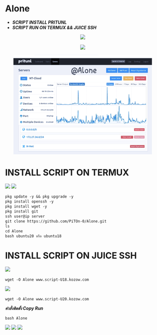 # Alone
- ***SCRIPT INSTALL PRITUNL***
- ***SCRIPT RUN ON TERMUX && JUICE SSH***
  
<p align="center">
<img src="https://readme-typing-svg.herokuapp.com?color=%0A360E&center=true&vCenter=true&lines=Script+Install+Pritunl+BY+Alone" />
</p>

<p align="center">
<img height=21 src="https://komarev.com/ghpvc/?username=PiTOn-0">
</p>

<p align='center'><a href><img src="https://raw.githubusercontent.com/PiTOn-0/PiTOn-0/main/IMG_20230923_090636.jpg?r=82s" width="450"/></a></p>

# INSTALL SCRIPT ON TERMUX

<p align="left"> <img src="https://img.shields.io/static/v1?style=for-the-badge&logo=ubuntu&label=Ubuntu%2018&message=18.04 LTS&color=%173e16"> <img src="https://img.shields.io/static/v1?style=for-the-badge&logo=ubuntu&label=Ubuntu%2020&message=20.04 LTS&color=%173e16"></p>

```
pkg update -y && pkg upgrade -y
pkg install openssh -y
pkg install wget -y
pkg install git
ssh user@ip server
git clone https://github.com/PiTOn-0/Alone.git
ls
cd Alone
bash ubuntu20 หรือ ubuntu18
```
# INSTALL SCRIPT ON JUICE SSH
<p align="left"> <img src="https://img.shields.io/static/v1?style=for-the-badge&logo=ubuntu&label=Ubuntu%2018&message=18.04 LTS&color=%173e16">
  
```
wget -O Alone www.script-U18.kozow.com
```
<img src="https://img.shields.io/static/v1?style=for-the-badge&logo=ubuntu&label=Ubuntu%2020&message=20.04 LTS&color=%173e16"></p>
```
wget -O Alone www.script-U20.kozow.com
```
***คำสั่งติดตั้ง Copy Run***
```
bash Alone
```
<a href="https://youtu.be/oL20xv-2a6g"><img src="https://hits.seeyoufarm.com/api/count/incr/badge.svg?url=https%3A%2F%2Fgithub.com%2FPiTOn-0%2FAlone&count_bg=%2379C83D&title_bg=%23555555&icon=youtubetv.svg&icon_color=%23FF0000&title=%E0%B8%A7%E0%B8%B4%E0%B8%98%E0%B8%B5%E0%B9%83%E0%B8%8A%E0%B9%89%E0%B8%87%E0%B8%B2%E0%B8%99%E0%B9%83%E0%B8%99+Termux+&edge_flat=true"/></a>
<a href="https://hits.seeyoufarm.com"><img src="https://hits.seeyoufarm.com/api/count/incr/badge.svg?url=https%3A%2F%2Fgithub.com%2FPiTOn-0%2Fhit-counter&count_bg=%2379C83D&title_bg=%23555555&icon=opsgenie.svg&icon_color=%2379C83D&title=By+Script+http%3A%2F%2Fip_server%3A85&edge_flat=true"/></a>
<a href="https://hits.seeyoufarm.com"><img src="https://hits.seeyoufarm.com/api/count/incr/badge.svg?url=https%3A%2F%2Fgithub.com%2FPiTOn-0%2Fhit-counter&count_bg=%2379C83D&title_bg=%23555555&icon=internetexplorer.svg&icon_color=%2379C83D&title=Bandwidth+http%3A%2F%2Fip_server%3A85%2Fvnstat&edge_flat=true"/></a>
